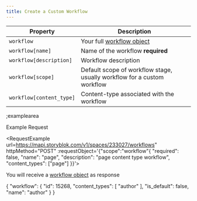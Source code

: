 ```yaml
---
title: Create a Custom Workflow 
---
```


| Property | Description |
|---|---|
| `workflow` | Your full [workflow object]() |
| `workflow[name]` | Name of the workflow **required** |
| `workflow[description]` | Workflow description |
|`workflow[scope]` | Default scope of workflow stage, usually workflow for a custom workflow |
| `workflow[content_type]` | Content-type associated with the workflow |

;examplearea

Example Request

<RequestExample url=https://mapi.storyblok.com/v1/spaces/233027/workflows" httpMethod="POST" :requestObject='{"scope":"workflow"{
   "required": false,
    "name": "page",
    "description": "page content type workflow",
    "content_types": ["page"]
}}'></RequestExample>

You will receive a [workflow object](#core-resources/workflow/object) as response

{
  "workflow": {
    "id": 15268,
    "content_types": [
      "author"
    ],
    "is_default": false,
    "name": "author"
  }
}
